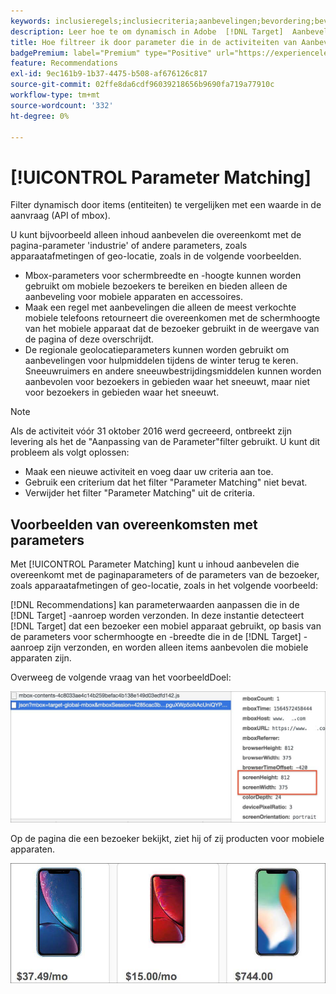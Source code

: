 ```yaml
---
keywords: inclusieregels;inclusiecriteria;aanbevelingen;bevordering;bevordering;dynamische filtering;dynamische;parameter aanpassing
description: Leer hoe te om dynamisch in Adobe  [!DNL Target]  Aanbevelingen te filtreren door punten (entiteiten) tegen een waarde in het verzoek (API of mbox) te vergelijken.
title: Hoe filtreer ik door parameter die in de activiteiten van Aanbevelingen past?
badgePremium: label="Premium" type="Positive" url="https://experienceleague.adobe.com/docs/target/using/introduction/intro.html?lang=nl-NL#premium newtab=true" tooltip="Kijk wat er in Target Premium is opgenomen."
feature: Recommendations
exl-id: 9ec161b9-1b37-4475-b508-af676126c817
source-git-commit: 02ffe8da6cdf96039218656b9690fa719a77910c
workflow-type: tm+mt
source-wordcount: '332'
ht-degree: 0%

---
```


# [!UICONTROL Parameter Matching]

Filter dynamisch door items (entiteiten) te vergelijken met een waarde in de aanvraag (API of mbox).

U kunt bijvoorbeeld alleen inhoud aanbevelen die overeenkomt met de pagina-parameter &#39;industrie&#39; of andere parameters, zoals apparaatafmetingen of geo-locatie, zoals in de volgende voorbeelden.

* Mbox-parameters voor schermbreedte en -hoogte kunnen worden gebruikt om mobiele bezoekers te bereiken en bieden alleen de aanbeveling voor mobiele apparaten en accessoires.
* Maak een regel met aanbevelingen die alleen de meest verkochte mobiele telefoons retourneert die overeenkomen met de schermhoogte van het mobiele apparaat dat de bezoeker gebruikt in de weergave van de pagina of deze overschrijdt.
* De regionale geolocatieparameters kunnen worden gebruikt om aanbevelingen voor hulpmiddelen tijdens de winter terug te keren. Sneeuwruimers en andere sneeuwbestrijdingsmiddelen kunnen worden aanbevolen voor bezoekers in gebieden waar het sneeuwt, maar niet voor bezoekers in gebieden waar het sneeuwt.

>[!NOTE]
>
>Als de activiteit vóór 31 oktober 2016 werd gecreeerd, ontbreekt zijn levering als het de &quot;Aanpassing van de Parameter&quot;filter gebruikt. U kunt dit probleem als volgt oplossen:
>
>* Maak een nieuwe activiteit en voeg daar uw criteria aan toe.
>* Gebruik een criterium dat het filter &quot;Parameter Matching&quot; niet bevat.
>* Verwijder het filter &quot;Parameter Matching&quot; uit de criteria.

## Voorbeelden van overeenkomsten met parameters

Met [!UICONTROL Parameter Matching] kunt u inhoud aanbevelen die overeenkomt met de paginaparameters of de parameters van de bezoeker, zoals apparaatafmetingen of geo-locatie, zoals in het volgende voorbeeld:

[!DNL Recommendations] kan parameterwaarden aanpassen die in de [!DNL Target] -aanroep worden verzonden. In deze instantie detecteert [!DNL Target] dat een bezoeker een mobiel apparaat gebruikt, op basis van de parameters voor schermhoogte en -breedte die in de [!DNL Target] -aanroep zijn verzonden, en worden alleen items aanbevolen die mobiele apparaten zijn.

Overweeg de volgende vraag van het voorbeeldDoel:

![&#x200B; vraag van het Doel &#x200B;](/help/main/c-recommendations/c-algorithms/assets/example-target-call-2.png)

Op de pagina die een bezoeker bekijkt, ziet hij of zij producten voor mobiele apparaten.

![&#x200B; Mobiele apparatenproducten &#x200B;](/help/main/c-recommendations/c-algorithms/assets/phones.png)
